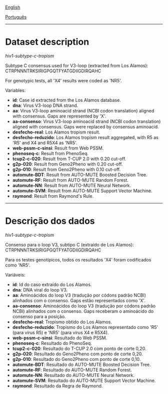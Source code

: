 [English](#dataset-description)

[Português](#descrição-dos-dados)

---


# Dataset description

*hiv1-subtype-c-tropism*

Subtype C consensus used for V3-loop (extracted from Los Alamos): CTRPNNNTRKSIRIGPGQTFYATGDIIGDIRQAHC

For genotypic tests, all 'X4' results were coded as 'NR5'.

Variables:
- **id**: Case id extracted from the Los Alamos database.
- **dna**: Virus V3-loop DNA strand. 
- **aa**: Virus V3-loop aminoacid strand (NCBI codon translation) aligned with consensus. Gaps are represented by 'X'.
- **aa-consenso**: Virus V3-loop aminoacid strand (NCBI codon translation) aligned with consensus. Gaps were replaced by consensus aminoacid.
- **desfecho-real**: Los Alamos tropism result.
- **desfecho-reduzido**: Los Alamos tropism result aggregated, with R5 as 'R5' and X4 and R5X4 as 'NR5'.
- **web-pssm-c-sinsi**: Result from Web PSSM.
- **phenoseq-c**: Result from PhenoSeq.		
- **tcup2-c-020**: Result from T-CUP 2.0 with 0.20 cut-off.
- **g2p-020**: Result from Geno2Pheno with 0.20 cut-off.
- **g2p-010**: Result from Geno2Pheno with 0.10 cut-off.
- **automute-BDT**: Result from AUTO-MUTE Boosted Decision Tree.
- **automute-RF**: Result from AUTO-MUTE Random Forest.
- **automute-NN**: Result from AUTO-MUTE Neural Network.
- **automute-SVM**: Result from AUTO-MUTE Support Vector Machine.
- **raymond**: Result from Raymond's Rule.

---


# Descrição dos dados

*hiv1-subtype-c-tropism*

Consenso para o loop V3, subtipo C (extraído de Los Alamos): CTRPNNNTRKSIRIGPGQTFYATGDIIGDIRQAHC

Para os testes genotípicos, todos os resultados 'X4' foram codificados como 'NR5'.

Variáveis:
- **id**: Id do caso extraído do Los Alamos.
- **dna**: DNA viral do loop V3.
- **aa**: Aminoácidos do loop V3 (tradução por códons padrão NCBI) alinhados com o consenso. Gaps estão representados como 'X'.
- **aa-consenso**: Aminoácidos do loop V3 (tradução por códons padrão NCBI) alinhados com o consenso. Gaps receberam o aminoácido do consenso para a posição.
- **desfecho-real**: Tropismo obtido do Los Alamos.
- **desfecho-reduzido**: Tropismo do Los Alamos representado como 'R5' (para vírus R5) e 'NR5' (para vírus X4 e R5X4).
- **web-pssm-c-sinsi**: Resultado do Web PSSM.
- **phenoseq-c**: Resultado do PhenoSeq.
- **tcup2-c-020**: Resultado do T-CUP 2.0 com ponto de corte 0,20.
- **g2p-020**: Resultado do Geno2Pheno com ponto de corte 0,20.
- **g2p-010**: Resultado do Geno2Pheno com ponto de corte 0,10.
- **automute-BDT**: Resultado do AUTO-MUTE Boosted Decision Tree.
- **automute-RF**: Resultado do AUTO-MUTE Random Forest.
- **automute-NN**: Resultado do AUTO-MUTE Neural Network.
- **automute-SVM**: Resultado do AUTO-MUTE Support Vector Machine.
- **raymond**: Resultado da Regra de Raymond.


